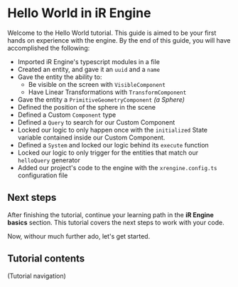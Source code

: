 # Hello World in iR Engine

Welcome to the Hello World tutorial. This guide is aimed to be your first hands on experience with the engine. 
By the end of this guide, you will have accomplished the following:

- Imported iR Engine's typescript modules in a file
- Created an entity, and gave it an `uuid` and a `name`
- Gave the entity the ability to:
  - Be visible on the screen with `VisibleComponent`
  - Have Linear Transformations with `TransformComponent`
- Gave the entity a `PrimitiveGeometryComponent` _(a Sphere)_
- Defined the position of the sphere in the scene
- Defined a Custom `Component` type
- Defined a `Query` to search for our Custom Component
- Locked our logic to only happen once with the `initialized` State variable contained inside our Custom Component.
- Defined a `System` and locked our logic behind its `execute` function
- Locked our logic to only trigger for the entities that match our `helloQuery` generator
- Added our project's code to the engine with the `xrengine.config.ts` configuration file

## Next steps

After finishing the tutorial, continue your learning path in the **iR Engine basics** section. This tutorial covers the next steps to work with your code.

Now, withour much further ado, let's get started.

## Tutorial contents

(Tutorial navigation)
